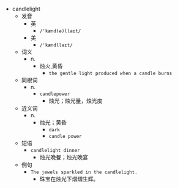 - candlelight
  - 发音
    - 英
      - `/'kænd(ə)llaɪt/`
    - 美
      - `/'kændllaɪt/`
  - 词义
    - n.
      - 烛火,黄昏
        - `the gentle light produced when a candle burns`
  - 同根词
    - n.
      - `candlepower`
        - 烛光；烛光量，烛光度
  - 近义词
    - n.
      - 烛光；黄昏
        - `dark`
        - `candle power`
  - 短语
    - `candlelight dinner`
      - 烛光晚餐；烛光晚宴 
  - 例句
    - `The jewels sparkled in the candlelight.`
      - 珠宝在烛光下熠熠生辉。

